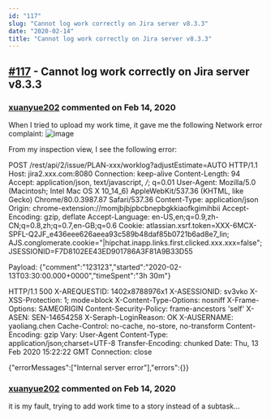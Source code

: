 ```yaml
---
id: "117"
slug: "Cannot log work correctly on Jira server v8.3.3"
date: "2020-02-14"
title: "Cannot log work correctly on Jira server v8.3.3"
---
```



## [#117](https://github.com/shridhar-tl/jira-assistant/issues/117) - Cannot log work correctly on Jira server v8.3.3

### [xuanyue202](https://github.com/xuanyue202) commented on Feb 14, 2020

When I tried to upload my work time, it gave me the following Network error complaint:
![image](https://user-images.githubusercontent.com/8772715/74449962-511c9c80-4eb8-11ea-85f0-99c64480cf5b.png)


From my inspection view, I see the following error:

POST /rest/api/2/issue/PLAN-xxx/worklog?adjustEstimate=AUTO HTTP/1.1
Host: jira2.xxx.com:8080
Connection: keep-alive
Content-Length: 94
Accept: application/json, text/javascript, */*; q=0.01
User-Agent: Mozilla/5.0 (Macintosh; Intel Mac OS X 10_14_6) AppleWebKit/537.36 (KHTML, like Gecko) Chrome/80.0.3987.87 Safari/537.36
Content-Type: application/json
Origin: chrome-extension://momjbjbjpbcbnepbgkkiaofkgimihbii
Accept-Encoding: gzip, deflate
Accept-Language: en-US,en;q=0.9,zh-CN;q=0.8,zh;q=0.7,en-GB;q=0.6
Cookie: atlassian.xsrf.token=XXX-6MCX-SPFL-Q2JF_e436eee626aeea93c589b48daf85b0721b6ad8e7_lin; AJS.conglomerate.cookie="|hipchat.inapp.links.first.clicked.xxx.xxx=false"; JSESSIONID=F7D8102EE43ED901786A3F81A9B33D55

Payload:
{"comment":"123123","started":"2020-02-13T03:30:00.000+0000","timeSpent":"3h 30m"}

HTTP/1.1 500
X-AREQUESTID: 1402x8788976x1
X-ASESSIONID: sv3vko
X-XSS-Protection: 1; mode=block
X-Content-Type-Options: nosniff
X-Frame-Options: SAMEORIGIN
Content-Security-Policy: frame-ancestors 'self'
X-ASEN: SEN-14654258
X-Seraph-LoginReason: OK
X-AUSERNAME: yaoliang.chen
Cache-Control: no-cache, no-store, no-transform
Content-Encoding: gzip
Vary: User-Agent
Content-Type: application/json;charset=UTF-8
Transfer-Encoding: chunked
Date: Thu, 13 Feb 2020 15:22:22 GMT
Connection: close

{"errorMessages":["Internal server error"],"errors":{}}



### [xuanyue202](https://github.com/xuanyue202) commented on Feb 14, 2020

it is my fault,  trying to add work time to a story instead of a subtask...
